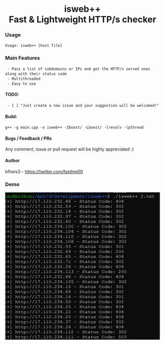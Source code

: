  <h1 align="center">isweb++<br>Fast & Lightweight HTTP/s checker</h1>


### Usage
```
Usage: isweb++ [host file]

```
### Main Features
     - Pass a list of subdomains or IPs and get the HTTP/s served ones along with their status code
     - Multithreaded
     - Easy to use

#### TODO:
     - [ ] "Just create a new issue and your suggestion will be welcomed!"

#### Build:
```
g++ -g main.cpp -o isweb++ -Iboost/ -Lboost/ -lresolv -lpthread
```

#### Bugs / Feedback / PRs
Any comment, issue or pull request will be highly appreciated :)

#### Author
b1twis3 - https://twitter.com/fasthm00

### Demo
![alt](assets/demo.png)
